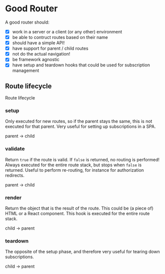 # Good Router
A good router should:

- [x] work in a server or a client (or any other) environment
- [x] be able to contruct routes based on their name
- [x] should have a simple API!
- [x] have support for parent / child routes
- [x] not do the actual navigation!
- [x] be framework agnostic
- [x] have setup and teardown hooks that could be used for subscription management

## Route lifecycle

Route lifecycle

### setup

Only executed for new routes, so if the parent stays the same, this is not executed for
that parent. Very useful for setting up subscriptions in a SPA.

parent → child

### validate

Return `true` if the route is valid. If `false` is returned, no routing is performed!
Always executed for the entire route stack, but stops when `false` is returned.
Useful to perform re-routing, for instance for authorization redirects.

parent → child

### render

Return the object that is the result of the route. This could be (a piece of) HTML or
a React component. This hook is executed for the entire route stack.

child → parent

### teardown

The opposite of the setup phase, and therefore very useful for tearing down subscriptions.

child → parent
